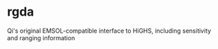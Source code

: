 # rgda
Qi's original EMSOL-compatible interface to HiGHS, including sensitivity and ranging information
